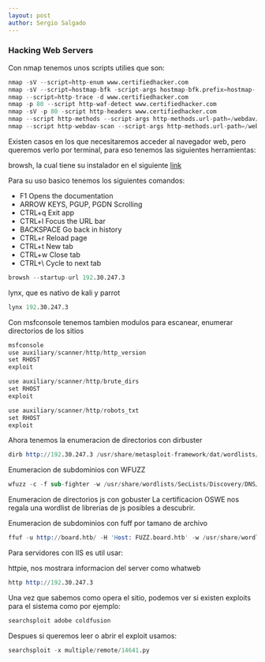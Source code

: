 ```yaml
---
layout: post
author: Sergio Salgado
---
```


### [](#header-3)Hacking Web Servers

Con nmap tenemos unos scripts utilies que son:
```s
nmap -sV --script=http-enum www.certifiedhacker.com
nmap -sV --script=hostmap-bfk -script-args hostmap-bfk.prefix=hostmap- www.certifiedhacker.com
nmap --script=http-trace -d www.certifiedhacker.com
nmap -p 80 --script http-waf-detect www.certifiedhacker.com
nmap -sV -p 80 -script http-headers www.certifiedhacker.com
nmap --script http-methods --script-args http-methods.url-path=/webdav/ www.certifiedhacker.com
nmap --script http-webdav-scan --script-args http-methods.url-path=/webdav/ www.certifiedhacker.com
```

Existen casos en los que necesitaremos acceder al navegador web, pero queremos verlo por terminal, para eso tenemos las siguientes herramientas:

browsh, la cual tiene su instalador en el siguiente  <a href="https://www.brow.sh/downloads/">link</a>

Para su uso basico tenemos los siguientes comandos:
- F1 Opens the documentation
- ARROW KEYS, PGUP, PGDN Scrolling
- CTRL+q Exit app
- CTRL+l Focus the URL bar
- BACKSPACE Go back in history
- CTRL+r Reload page
- CTRL+t New tab
- CTRL+w Close tab
- CTRL+\ Cycle to next tab
```s
browsh --startup-url 192.30.247.3
```

lynx, que es nativo de kali y parrot
```s
lynx 192.30.247.3
```

Con msfconsole tenemos tambien modulos para escanear, enumerar directorios de los sitios
```s
msfconsole
use auxiliary/scanner/http/http_version
set RHOST
exploit

use auxiliary/scanner/http/brute_dirs
set RHOST
exploit

use auxiliary/scanner/http/robots_txt
set RHOST
exploit
```

Ahora tenemos la enumeracion de directorios con dirbuster

```s
dirb http://192.30.247.3 /usr/share/metasploit-framework/dat/wordlists/directory.txt
```
Enumeracion de subdominios con WFUZZ
```s
wfuzz -c -f sub-fighter -w /usr/share/wordlists/SecLists/Discovery/DNS/subdomains-top1million-5000.txt -u 'http://board.htb' -H "http://FUZZ.board.htb" --hl 517
```
Enumeracion de directorios js con gobuster
La certificacion OSWE nos regala una wordlist de librerias de js posibles a descubrir.


Enumeracion de subdominios con fuff por tamano de archivo
```s
ffuf -u http://board.htb/ -H 'Host: FUZZ.board.htb' -w /usr/share/wordlists/SecLists/Discovery/DNS/subdomains-top1million-20000.txt:FUZZ -c -fs 15949
```
Para servidores con IIS es util usar:

httpie, nos mostrara informacion del server como whatweb
```s
http http://192.30.247.3
```

Una vez que sabemos como opera el sitio, podemos ver si existen exploits para el sistema como por ejemplo:
```s
searchsploit adobe coldfusion
```

Despues si queremos leer o abrir el exploit usamos:

```s
searchsploit -x multiple/remote/14641.py
```